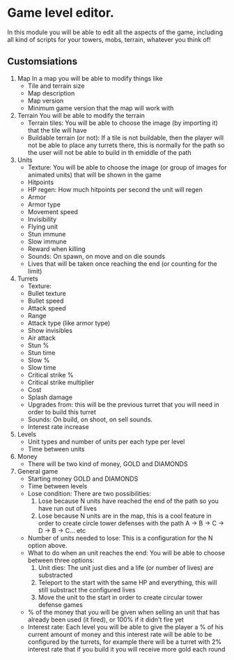 # Game level editor.

In this module you will be able to edit all the aspects of the game, including all kind of scripts for your towers, mobs, terrain, whatever you think of!

## Customsiations
1. Map
In a map you will be able to modify things like
    * Tile and terrain size
    * Map description
    * Map version
    * Minimum game version that the map will work with
2. Terrain
You will be able to modify the terrain
    * Terrain tiles: You will be able to choose the image (by importing it) that the tile will have
    * Buildable terrain (or not): If a tile is not buildable, then the player will not be able to place any turrets there, this is normally for the path so the user will not be able to build in th emiddle of the path
3. Units
    * Texture: You will be able to choose the image (or group of images for animated units) that will be shown in the game
    * Hitpoints
    * HP regen: How much hitpoints per second the unit will regen
    * Armor
    * Armor type
    * Movement speed
    * Invisibility
    * Flying unit
    * Stun immune
    * Slow immune
    * Reward when killing
    * Sounds: On spawn, on move and on die sounds
    * Lives that will be taken once reaching the end (or counting for the limit)
4. Turrets
    * Texture:
    * Bullet texture
    * Bullet speed
    * Attack speed
    * Range
    * Attack type (like armor type)
    * Show invisibles
    * Air attack
    * Stun %
    * Stun time
    * Slow %
    * Slow time
    * Critical strike %
    * Critical strike multiplier
    * Cost
    * Splash damage
    * Upgrades from: this will be the previous turret that you will need in order to build this turret
    * Sounds: On build, on shoot, on sell sounds.
    * Interest rate increase
5. Levels
    * Unit types and number of units per each type per level
    * Time between units
6. Money
    * There will be two kind of money, GOLD and DIAMONDS
7. General game
    * Starting money GOLD and DIAMONDS
    * Time between levels
    * Lose condition: There are two possibilities:
        1. Lose because N units have reached the end of the path so you have run out of lives
        2. Lose because N units are in the map, this is a cool feature in order to create circle tower defenses with the path A -> B -> C -> D -> B -> C... etc
    * Number of units needed to lose: This is a configuration for the N option above.
    * What to do when an unit reaches the end: You will be able to choose between three options:
        1. Unit dies: The unit just dies and a life (or number of lives) are substracted
        2. Teleport to the start with the same HP and everything, this will still substract the configured lives
        3. Move the unit to the start in order to create circular tower defense games
    * % of the money that you will be given when selling an unit that has already been used (it fired), or 100% if it didn't fire yet
    * Interest rate: Each level you will be able to give the player a % of his current amount of money and this interest rate will be able to be configured by the turrets, for example there will be a turret with 2% interest rate that if you build it you will receive more gold each round